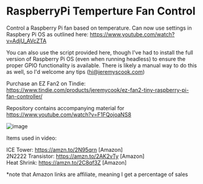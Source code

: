 # RaspberryPi Temperture Fan Control
Control a Raspberry Pi fan based on temperature. Can now use settings in Raspbery Pi OS as outlined here: https://www.youtube.com/watch?v=AdjU_AVcZTA  

You can also use the script provided here, though I've had to install the full version of Raspberry Pi OS (even when running headless) to ensure the proper GPIO functionality is available. There is likely a manual way to do this as well, so I'd welcome any tips (hi@jeremyscook.com)

Purchase an EZ Fan2 on Tindie: https://www.tindie.com/products/jeremycook/ez-fan2-tiny-raspberry-pi-fan-controller/

Repository contains accompanying material for https://www.youtube.com/watch?v=F1FQojoaNS8

![image](temp.jpg)

Items used in video:

ICE Tower: https://amzn.to/2N95qrn [Amazon]  
2N2222 Transistor: https://amzn.to/2AK2vTy [Amazon]  
Heat Shrink: https://amzn.to/2C8qf3Z [Amazon]  

*note that Amazon links are affiliate, meaning I get a percentage of sales
